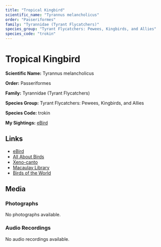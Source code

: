 ```yaml
---
title: "Tropical Kingbird"
scientific_name: "Tyrannus melancholicus"
order: "Passeriformes"
family: "Tyrannidae (Tyrant Flycatchers)"
species_group: "Tyrant Flycatchers: Pewees, Kingbirds, and Allies"
species_code: "trokin"
---
```


# Tropical Kingbird

**Scientific Name:** Tyrannus melancholicus

**Order:** Passeriformes

**Family:** Tyrannidae (Tyrant Flycatchers)

**Species Group:** Tyrant Flycatchers: Pewees, Kingbirds, and Allies

**Species Code:** trokin

**My Sightings:** [eBird](https://ebird.org/lifelist?r=world&time=life&spp=trokin)

## Links
* [eBird](https://ebird.org/species/trokin) 
* [All About Birds](https://www.allaboutbirds.org/guide/trokin) 
* [Xeno-canto](https://www.xeno-canto.org/species/trokin) 
* [Macaulay Library](https://search.macaulaylibrary.org/catalog?taxonCode=trokin&sort=rating_rank_desc)
* [Birds of the World](https://birdsoftheworld.org/bow/species/trokin)

## Media
### Photographs
No photographs available.

### Audio Recordings
No audio recordings available.
